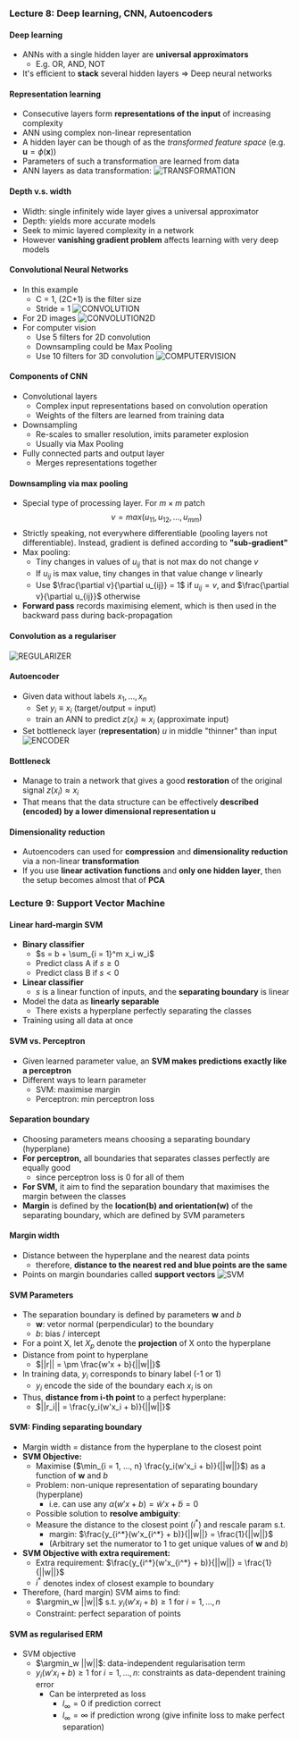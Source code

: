 ### Lecture 8: Deep learning, CNN, Autoencoders

#### Deep learning
* ANNs with a single hidden layer are **universal approximators**
  * E.g. OR, AND, NOT
* It's efficient to **stack** several hidden layers $\Rightarrow$ Deep neural networks

#### Representation learning
* Consecutive layers form **representations of the input** of increasing complexity
* ANN using complex non-linear representation
* A hidden layer can be though of as the *transformed feature space* (e.g. $\mathbf{u} = \phi(\mathbf{x})$)
* Parameters of such a transformation are learned from data
* ANN layers as data transformation:
![TRANSFORMATION](transformation.png)

#### Depth v.s. width
* Width: single infinitely wide layer gives a universal approximator
* Depth: yields more accurate models
* Seek to mimic layered complexity in a network
* However **vanishing gradient problem** affects learning with very deep models

#### Convolutional Neural Networks
* In this example
  * C = 1, (2C+1) is the filter size
  * Stride = 1
![CONVOLUTION](convolution.png)
* For 2D images
![CONVOLUTION2D](conv2d.png)
* For computer vision
  * Use 5 filters for 2D convolution
  * Downsampling could be Max Pooling
  * Use 10 filters for 3D convolution
![COMPUTERVISION](cv.png)

#### Components of CNN
* Convolutional layers
  * Complex input representations based on convolution operation
  * Weights of the filters are learned from training data
* Downsampling
  * Re-scales to smaller resolution, imits parameter explosion
  * Usually via Max Pooling
* Fully connected parts and output layer
  * Merges representations together

#### Downsampling via max pooling
* Special type of processing layer. For $m \times m$ patch
$$ v = max(u_{11}, u_{12}, ..., u_{mm}) $$
* Strictly speaking, not everywhere differentiable (pooling layers not differentiable). Instead, gradient is defined according to **"sub-gradient"**
* Max pooling:
  * Tiny changes in values of $u_{ij}$ that is not max do not change $v$
  * If $u_{ij}$ is max value, tiny changes in that value change $v$ linearly
  * Use $\frac{\partial v}{\partial u_{ij}} = 1$ if $u_{ij} = v$, and $\frac{\partial v}{\partial u_{ij}}$ otherwise
* **Forward pass** records maximising element, which is then used in the backward pass during back-propagation

#### Convolution as a regulariser
![REGULARIZER](cv_regular.png)

#### Autoencoder
* Given data without labels $x_1, ..., x_n$
  * Set $y_i \equiv x_i$ (target/output = input)
  * train an ANN to predict $z(x_i) \approx x_i$ (approximate input)
* Set bottleneck layer (**representation**) $u$ in middle "thinner" than input
![ENCODER](autoencoder.png)

#### Bottleneck
* Manage to train a network that gives a good **restoration** of the original signal $z(x_i) \approx x_i$
* That means that the data structure can be effectively **described (encoded) by a lower dimensional representation $\mathbf{u}$**

#### Dimensionality reduction
* Autoencoders can used for **compression** and **dimensionality reduction** via a non-linear **transformation**
* If you use **linear activation functions** and **only one hidden layer**, then the setup becomes almost that of **PCA**

### Lecture 9: Support Vector Machine

#### Linear hard-margin SVM
* **Binary classifier**
  * $s = b + \sum_{i = 1}^m x_i w_i$
  * Predict class A if $s \geq 0$
  * Predict class B if $s < 0$
* **Linear classifier**
  * $s$ is a linear function of inputs, and the **separating boundary** is linear
* Model the data as **linearly separable**
  * There exists a hyperplane perfectly separating the classes
* Training using all data at once

#### SVM vs. Perceptron
* Given learned parameter value, an **SVM makes predictions exactly like a perceptron**
* Different ways to learn parameter
  * SVM: maximise margin
  * Perceptron: min perceptron loss

#### Separation boundary
* Choosing parameters means choosing a separating boundary (hyperplane)
* **For perceptron,** all boundaries that separates classes perfectly are equally good
  * since perceptron loss is 0 for all of them
* **For SVM,** it aim to find the separation boundary that maximises the margin between the classes
* **Margin** is defined by the **location(b) and orientation(w)** of the separating boundary, which are defined by SVM parameters

#### Margin width
* Distance between the hyperplane and the nearest data points
  * therefore, **distance to the nearest red and blue points are the same**
* Points on margin boundaries called **support vectors**
![SVM](svm.png)

#### SVM Parameters
* The separation boundary is defined by parameters $\mathbf{w}$ and $b$
  * $\mathbf{w}$: vetor normal (perpendicular) to the boundary
  * $b$: bias / intercept
* For a point X, let $X_p$ denote the **projection** of X onto the hyperplane
* Distance from point to hyperplane
  * $||r|| = \pm \frac{w'x + b}{||w||}$
* In training data, $y_i$ corresponds to binary label (-1 or 1)
  * $y_i$ encode the side of the boundary each $x_i$ is on
* Thus, **distance from i-th point** to a perfect hyperplane:
  * $||r_i|| = \frac{y_i(w'x_i + b)}{||w||}$

#### SVM: Finding separating boundary
* Margin width = distance from the hyperplane to the closest point
* **SVM Objective:** 
  * Maximise ($\min_{i = 1, ..., n} \frac{y_i(w'x_i + b)}{||w||}$) as a function of $\mathbf{w}$ and $b$
  * Problem: non-unique representation of separating boundary (hyperplane)
    * i.e. can use any $\alpha (w'x + b) = \tilde{w}'x + \tilde{b} = 0$
  * Possible solution to **resolve ambiguity**: 
  * Measure the distance to the closest point ($i^*$) and rescale param s.t. 
    * margin: $\frac{y_{i^*}(w'x_{i^*} + b)}{||w||} = \frac{1}{||w||}$
    * (Arbitrary set the numerator to 1 to get unique values of $\mathbf{w}$ and $b$)
* **SVM Objective with extra requirement:**
  * Extra requirement: $\frac{y_{i^*}(w'x_{i^*} + b)}{||w||} = \frac{1}{||w||}$
  * $i^*$ denotes index of closest example to boundary
* Therefore, (hard margin) SVM aims to find:
  * $\argmin_w ||w||$ s.t. $y_i (w'x_i + b) \geq 1$ for $i = 1, ..., n$
  * Constraint: perfect separation of points

#### SVM as regularised ERM
* SVM objective
  * $\argmin_w ||w||$: data-independent regularisation term
  * $y_i (w'x_i + b) \geq 1$ for $i = 1, ..., n$: constraints as data-dependent training error
    * Can be interpreted as loss
      * $l_\infty = 0$ if prediction correct
      * $l_\infty = \infty$ if prediction wrong (give infinite loss to make perfect separation)